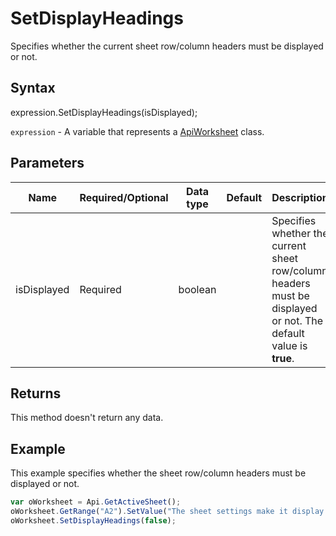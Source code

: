 # SetDisplayHeadings

Specifies whether the current sheet row/column headers must be displayed or not.

## Syntax

expression.SetDisplayHeadings(isDisplayed);

`expression` - A variable that represents a [ApiWorksheet](../ApiWorksheet.md) class.

## Parameters

| **Name** | **Required/Optional** | **Data type** | **Default** | **Description** |
| ------------- | ------------- | ------------- | ------------- | ------------- |
| isDisplayed | Required | boolean |  | Specifies whether the current sheet row/column headers must be displayed or not. The default value is **true**. |

## Returns

This method doesn't return any data.

## Example

This example specifies whether the sheet row/column headers must be displayed or not.

```javascript
var oWorksheet = Api.GetActiveSheet();
oWorksheet.GetRange("A2").SetValue("The sheet settings make it display no row/column headers");
oWorksheet.SetDisplayHeadings(false);
```

